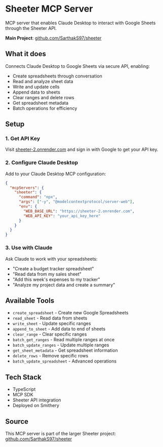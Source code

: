 # Sheeter MCP Server

MCP server that enables Claude Desktop to interact with Google Sheets through the Sheeter API.

**Main Project**: [github.com/SarthakS97/sheeter](https://github.com/SarthakS97/sheeter)

## What it does

Connects Claude Desktop to Google Sheets via secure API, enabling:
- Create spreadsheets through conversation
- Read and analyze sheet data
- Write and update cells
- Append data to sheets
- Clear ranges and delete rows
- Get spreadsheet metadata
- Batch operations for efficiency

## Setup

### 1. Get API Key
Visit [sheeter-2.onrender.com](https://sheeter-2.onrender.com) and sign in with Google to get your API key.

### 2. Configure Claude Desktop
Add to your Claude Desktop MCP configuration:

```json
{
  "mcpServers": {
    "sheeter": {
      "command": "npx",
      "args": ["-y", "@modelcontextprotocol/server-web"],
      "env": {
        "WEB_BASE_URL": "https://sheeter-2.onrender.com",
        "WEB_API_KEY": "your_api_key_here"
      }
    }
  }
}
```

### 3. Use with Claude
Ask Claude to work with your spreadsheets:
- "Create a budget tracker spreadsheet"
- "Read data from my sales sheet"
- "Add this week's expenses to my tracker"
- "Analyze my project data and create a summary"

## Available Tools

- `create_spreadsheet` - Create new Google Spreadsheets
- `read_sheet` - Read data from sheets
- `write_sheet` - Update specific ranges
- `append_to_sheet` - Add data to end of sheets
- `clear_range` - Clear specific ranges
- `batch_get_ranges` - Read multiple ranges at once
- `batch_update_ranges` - Update multiple ranges
- `get_sheet_metadata` - Get spreadsheet information
- `delete_rows` - Remove specific rows
- `batch_update_spreadsheet` - Advanced operations

## Tech Stack

- TypeScript
- MCP SDK
- Sheeter API integration
- Deployed on Smithery

## Source

This MCP server is part of the larger Sheeter project: [github.com/SarthakS97/sheeter](https://github.com/SarthakS97/sheeter)
